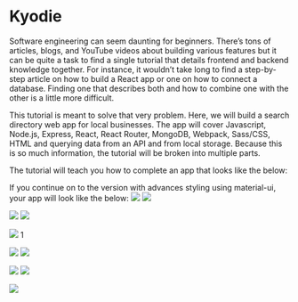 # Kyodie
Software engineering can seem daunting for beginners. There’s tons of articles, blogs, and YouTube videos about building various features but it can be quite a task to find a single tutorial that details frontend and backend knowledge together. For instance, it wouldn’t take long to find a step-by-step article on how to build a React app or one on how to connect a database. Finding one that describes both and how to combine one with the other is a little more difficult.

This tutorial is meant to solve that very problem. Here, we will build a search directory web app for local businesses. The app will cover Javascript, Node.js, Express, React, React Router, MongoDB, Webpack, Sass/CSS, HTML and querying data from an API and from local storage. Because this is so much information, the tutorial will be broken into multiple parts.

The tutorial will teach you how to complete an app that looks like the below:

If you continue on to the version with advances styling using material-ui, your app will look like the below:
![](https://drive.google.com/file/d/1HofXm5QN5FoGgXY4zn3gedyk7uNln7C0/view?usp=sharing)
![](https://drive.google.com/uc?export=view&id=1HofXm5QN5FoGgXY4zn3gedyk7uNln7C0)

![](https://drive.google.com/file/d/1c4bzNEp3HHPfdpNXvmAqnx8AcDNuyX0s/view?usp=sharing)
![](https://drive.google.com/uc?export=view&id=1HofXm5QN5FoGgXY4zn3gedyk7uNln7C0)


![](https://drive.google.com/file/d/1aLw7AUti60L7bgCE-_iQjLY_Ecb7gVqs/view?usp=sharing)
1[](https://drive.google.com/uc?export=view&id=1aLw7AUti60L7bgCE-_iQjLY_Ecb7gVqs)

![](https://drive.google.com/file/d/1oObQJ4RVw62GMCZaXcbGlUVFzimw5o0W/view?usp=sharing)
![](https://drive.google.com/uc?export=view&id=1oObQJ4RVw62GMCZaXcbGlUVFzimw5o0W)

![](https://drive.google.com/file/d/1_9ZmNG1a3Wp1peflXX7_6khZPnrqgkOZ/view?usp=sharing)
![](https://drive.google.com/uc?export=view&id=1_9ZmNG1a3Wp1peflXX7_6khZPnrqgkOZ)


![](https://drive.google.com/file/d/1ligWruQ4zf_JQ0QoNG_BO4LZzCSbLDk8/view?usp=sharing)
